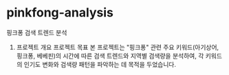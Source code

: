 # pinkfong-analysis

핑크퐁 검색 트렌드 분석
1. 프로젝트 개요
프로젝트 목표
본 프로젝트는 "핑크퐁" 관련 주요 키워드(아기상어, 핑크퐁, 베베핀)의 시간에 따른 검색 트렌드와 지역별 검색량을 분석하여, 각 키워드의 인기도 변화와 검색량 패턴을 파악하는 데 목적을 두었습니다.
